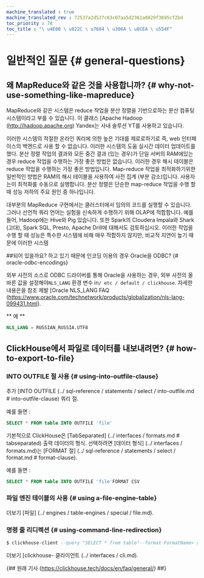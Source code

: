 ```yaml
---
machine_translated : true
machine_translated_rev : 72537a2d527c63c07aa5d2361a8829f3895cf2bd
toc_priority : 78
toc_title : "\ u4E00 \ u822C \ u7684 \ u306A \ u8CEA \ u554F"
---
```


# 일반적인 질문 {# general-questions}

## 왜 MapReduce와 같은 것을 사용합니까? {# why-not-use-something-like-mapreduce}

MapReduce와 같은 시스템은 reduce 작업을 분산 정렬을 기반으로하는 분산 컴퓨팅 시스템이라고 부를 수 있습니다. 이 클래스 [Apache Hadoop (http://hadoop.apache.org) Yandex는 사내 솔루션 YT를 사용하고 있습니다.

이러한 시스템의 적절한 온라인 쿼리에 의한 높은 기대를 제로로하기로 즉, web 인터페이스의 백엔드로 사용 할 수 없습니다. 이러한 시스템의 도움 실시간 데이터 업데이트를했다. 분산 정렬 작업의 결과와 모든 중간 결과 (있는 경우)가 단일 서버의 RAM에있는 경우 reduce 작업을 수행하는 가장 좋은 방법은 없습니다. 이러한 경우 해시 테이블은 reduce 작업을 수행하는 가장 좋은 방법입니다. Map-reduce 작업을 최적화하기위한 일반적인 방법은 RAM의 해시 테이블을 사용하여 사전 집계 (부분 감소)입니다. 사용자는이 최적화를 수동으로 실행합니다. 분산 정렬은 단순한 map-reduce 작업을 수행 할 때 성능 저하의 주요 원인 중 하나입니다.

대부분의 MapReduce 구현에서는 클러스터에서 임의의 코드를 실행할 수 있습니다. 그러나 선언적 쿼리 언어는 실험을 신속하게 수행하기 위해 OLAP에 적합합니다. 예를 들어, Hadoop에는 Hive와 Pig 있습니다. 또한 Spark의 Cloudera Impala와 Shark (고대), Spark SQL, Presto, Apache Drill에 대해서도 검토하십시오. 이러한 작업을 수행 할 때 성능은 특수한 시스템에 비해 매우 적합하지 않지만, 비교적 지연이 높기 때문에 이러한 시스템

##되어 있을까요? 하고 있기 때문에 인코딩 이용의 경우 Oracle을 ODBC? {# oracle-odbc-encodings}

외부 사전의 소스로 ODBC 드라이버를 통해 Oracle을 사용하는 경우, 외부 사전의 올바른 값을 설정해야`NLS_LANG` 환경 변수 in`/ etc / default / clickhouse`. 자세한 내용은을 참조 제발 [Oracle NLS_LANG FAQ (https://www.oracle.com/technetwork/products/globalization/nls-lang-099431.html).

** 예 **

```sql
NLS_LANG = RUSSIAN_RUSSIA.UTF8
```

## ClickHouse에서 파일로 데이터를 내보내려면? {# how-to-export-to-file}

### INTO OUTFILE 절 사용 {# using-into-outfile-clause}

추가 [INTO OUTFILE (../ sql-reference / statements / select / into-outfile.md # into-outfile-clause) 쿼리 절.

예를 들면 :

```sql
SELECT * FROM table INTO OUTFILE 'file'
```

기본적으로 ClickHouse은 [TabSeparated] (../ interfaces / formats.md # tabseparated) 출력 데이터의 형식. 선택하려면 [데이터 형식] (../ interfaces / formats.md)는 [FORMAT 절] (../ sql-reference / statements / select / format.md # format-clause).

예를 들면 :

```sql
SELECT * FROM table INTO OUTFILE 'file'FORMAT CSV
```

### 파일 엔진 테이블의 사용 {# using a-file-engine-table}

더보기 [파일] (../ engines / table-engines / special / file.md).

### 명령 줄 리디렉션 {# using-command-line-redirection}

```sql
$ clickhouse-client --query "SELECT * from table"--format FormatName> result.txt
```

더보기 [clickhouse- 클라이언트 (../ interfaces / cli.md).

{## 원래 기사 (https://clickhouse.tech/docs/en/faq/general/) ##}
